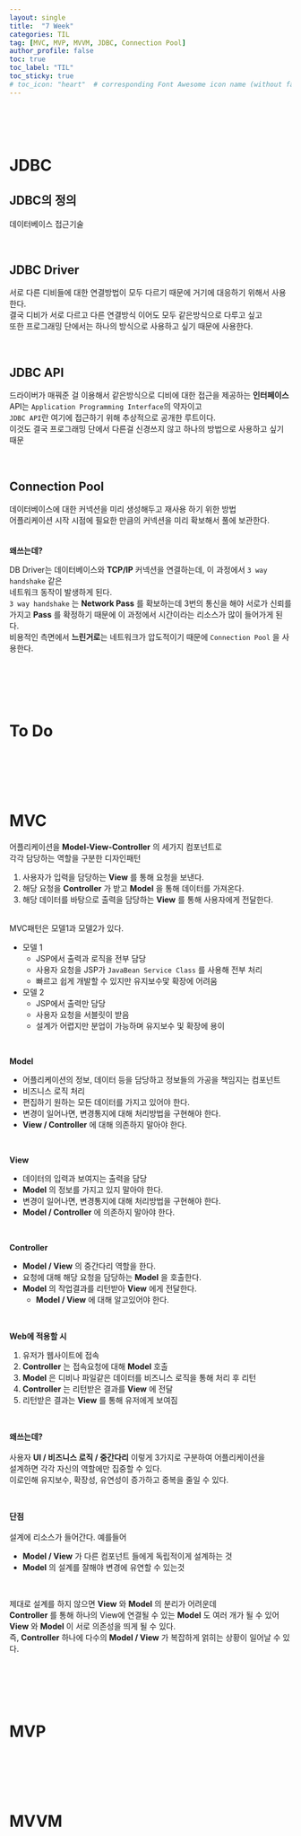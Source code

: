 ```yaml
---
layout: single
title:  "7 Week"
categories: TIL
tag: [MVC, MVP, MVVM, JDBC, Connection Pool]
author_profile: false
toc: true
toc_label: "TIL"
toc_sticky: true
# toc_icon: "heart"  # corresponding Font Awesome icon name (without fa prefix)
---
```

<br><br><br>

# JDBC
## JDBC의 정의
데이터베이스 접근기술

<br>

## JDBC Driver
서로 다른 디비들에 대한 연결방법이 모두 다르기 때문에 거기에 대응하기 위해서 사용한다.
<br>
결국 디비가 서로 다르고 다른 연결방식 이어도 모두 같은방식으로 다루고 싶고
<br>
또한 프로그래밍 단에서는 하나의 방식으로 사용하고 싶기 때문에 사용한다.

<br>

## JDBC API
드라이버가 매꿔준 걸 이용해서 같은방식으로 디비에 대한 접근을 제공하는 **인터페이스**
<br>
API는 `Application Programming Interface`의 약자이고
<br>
`JDBC API`란 여기에 접근하기 위해 추상적으로 공개한 루트이다.
<br>
이것도 결국 프로그래밍 단에서 다른걸 신경쓰지 않고 하나의 방법으로 사용하고 싶기 때문

<br>

## Connection Pool
데이터베이스에 대한 커넥션을 미리 생성해두고 재사용 하기 위한 방법
<br>
어플리케이션 시작 시점에 필요한 만큼의 커넥션을 미리 확보해서 풀에 보관한다.
<br>
<br>
<br>
**왜쓰는데?**
<br>

DB Driver는 데이터베이스와 **TCP/IP** 커넥션을 연결하는데, 이 과정에서 `3 way handshake` 같은
<br> 
네트워크 동작이 발생하게 된다.
<br>
`3 way handshake` 는 **Network Pass** 를 확보하는데 3번의 통신을 해야 서로가 신뢰를
<br>
가지고 **Pass** 를 확정하기 때문에 이 과정에서 시간이라는 리소스가 많이 들어가게 된다.
<br>
비용적인 측면에서 **느린거로**는 네트워크가 압도적이기 때문에 `Connection Pool` 을 사용한다.


<br>
<br>
<br>
<br>

# To Do

<br>
<br>
<br>
<br>

# MVC
어플리케이션을 **Model-View-Controller** 의 세가지 컴포넌트로
<br>
각각 담당하는 역할을 구분한 디자인패턴
1. 사용자가 입력을 담당하는 **View** 를 통해 요청을 보낸다.
2. 해당 요청을 **Controller** 가 받고 **Model** 을 통해 데이터를 가져온다.
3. 해당 데이터를 바탕으로 출력을 담당하는 **View** 를 통해 사용자에게 전달한다.
<br>
MVC패턴은 모델1과 모델2가 있다.

* 모델 1 
	* JSP에서 출력과 로직을 전부 담당
	* 사용자 요청을 JSP가 `JavaBean Service Class` 를 사용해 전부 처리
	* 빠르고 쉽게 개발할 수 있지만 유지보수맟 확장에 어려움
* 모델 2 
	* JSP에서 출력만 담당
	* 사용자 요청을 서블릿이 받음
	* 설계가 어렵지만 분업이 가능하며 유지보수 및 확장에 용이

<br>

**Model**
* 어플리케이션의 정보, 데이터 등을 담당하고 정보들의 가공을 책임지는 컴포넌트
* 비즈니스 로직 처리
* 편집하기 원하는 모든 데이터를 가지고 있어야 한다.
* 변경이 일어나면, 변경통지에 대해 처리방법을 구현해야 한다.
* **View / Controller** 에 대해 의존하지 말아야 한다.

<br>

**View**
* 데이터의 입력과 보여지는 출력을 담당
* **Model** 의 정보를 가지고 있지 말아야 한다.
* 변경이 일어나면, 변경통지에 대해 처리방법을 구현해야 한다.
* **Model / Controller** 에 의존하지 말아야 한다.

<br>

**Controller**
* **Model / View** 의 중간다리 역할을 한다.
* 요청에 대해 해당 요청을 담당하는 **Model** 을 호출한다.
* **Model** 의 작업결과를 리턴받아 **View** 에게 전달한다.
	* **Model / View** 에 대해 알고있어야 한다.

<br>

**Web에 적용할 시**
1. 유저가 웹사이트에 접속
2. **Controller** 는 접속요청에 대해 **Model** 호출
3. **Model** 은 디비나 파일같은 데이터를 비즈니스 로직을 통해 처리 후 리턴
4. **Controller** 는 리턴받은 결과를 **View** 에 전달
5. 리턴받은 결과는 **View** 를 통해 유저에게 보여짐

<br>

**왜쓰는데?**
<br>
<br>
사용자 **UI / 비즈니스 로직 / 중간다리** 이렇게 3가지로 구분하여 어플리케이션을
<br>
설계하면 각각 자신의 역할에만 집중할 수 있다.
<br>
이로인해 유지보수, 확장성, 유연성이 증가하고 중복을 줄일 수 있다.

<br>

**단점**
<br>
<br>
설계에 리소스가 들어간다. 예를들어
* **Model / View** 가 다른 컴포넌트 들에게 독립적이게 설계하는 것
* **Model** 의 설계를 잘해야 변경에 유연할 수 있는것
<br>

제대로 설계를 하지 않으면 **View** 와 **Model** 의 분리가 어려운데
<br>
**Controller** 를 통해 하나의 View에 연결될 수 있는 **Model** 도 여러 개가 될 수 있어
<br>
**View** 와 **Model** 이 서로 의존성을 띄게 될 수 있다.
<br>
즉, **Controller** 하나에 다수의 **Model / View** 가 복잡하게 얽히는 상황이 일어날 수 있다.


<br>
<br>
<br>
<br>

# MVP

<br>
<br>
<br>
<br>

# MVVM

<br>
<br>
<br>
<br>






<br>